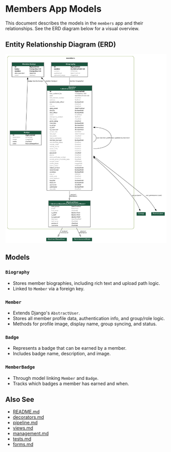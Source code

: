 # Members App Models

This document describes the models in the `members` app and their relationships. See the ERD diagram below for a visual overview.

## Entity Relationship Diagram (ERD)

![ERD for members app](members.png)

## Models

### `Biography`
- Stores member biographies, including rich text and upload path logic.
- Linked to `Member` via a foreign key.

### `Member`
- Extends Django's `AbstractUser`.
- Stores all member profile data, authentication info, and group/role logic.
- Methods for profile image, display name, group syncing, and status.

### `Badge`
- Represents a badge that can be earned by a member.
- Includes badge name, description, and image.

### `MemberBadge`
- Through model linking `Member` and `Badge`.
- Tracks which badges a member has earned and when.

## Also See
- [README.md](README.md)
- [decorators.md](decorators.md)
- [pipeline.md](pipeline.md)
- [views.md](views.md)
- [management.md](management.md)
- [tests.md](tests.md)
- [forms.md](forms.md)
